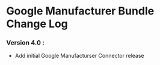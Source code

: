 # Google Manufacturer Bundle Change Log

### Version 4.0 :
* Add initial Google Manufacturser Connector release